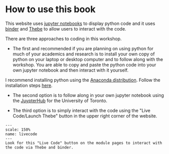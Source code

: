 # How to use this book

This website uses [jupyter notebooks][jupyter] to display python code and it uses [binder][mybinder] and [Thebe][thebe] to allow users to interact with the code.

There are three approaches to coding in this workshop.

- The first and recommended if you are planning on using python for much of your academics and research is to install your own copy of python on your laptop or desktop computer and to follow along with the workshop. You are able to copy and paste the python code into your own jupyter notebook and then interact with it yourself.

I recommend installing python using the [Anaconda distribution][anaconda]. Follow the installation steps [here][install].

- The second option is to follow along in your own jupyter notebook using the [JuypterHub][jhub] for the University of Toronto.

- The third option is to simply interact with the code using the "Live Code/Launch Thebe" button in the upper right corner of the website.

```{figure} livecode.png
---
scale: 150%
name: livecode
---
Look for this "Live Code" button on the module pages to interact with the code via Thebe and binder.
```

[jupyter]: https://jupyter.org/
[mybinder]: https://mybinder.org/
[thebe]: https://thebe.readthedocs.io/en/latest/index.html
[anaconda]: https://www.anaconda.com/
[install]: https://docs.anaconda.com/anaconda/install/
[jhub]: https://jupyter.utoronto.ca/hub/login
